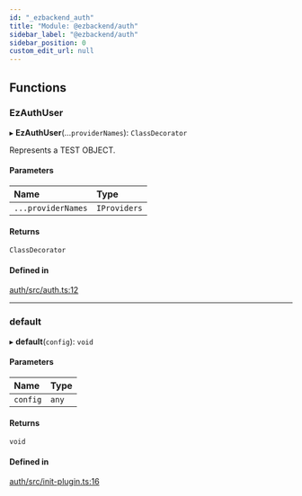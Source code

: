 ```yaml
---
id: "_ezbackend_auth"
title: "Module: @ezbackend/auth"
sidebar_label: "@ezbackend/auth"
sidebar_position: 0
custom_edit_url: null
---
```


## Functions

### EzAuthUser

▸ **EzAuthUser**(...`providerNames`): `ClassDecorator`

Represents a TEST OBJECT.

#### Parameters

| Name | Type |
| :------ | :------ |
| `...providerNames` | `IProviders` |

#### Returns

`ClassDecorator`

#### Defined in

[auth/src/auth.ts:12](https://github.com/kapydev/ezbackend/blob/d8ca14a/packages/auth/src/auth.ts#L12)

___

### default

▸ **default**(`config`): `void`

#### Parameters

| Name | Type |
| :------ | :------ |
| `config` | `any` |

#### Returns

`void`

#### Defined in

[auth/src/init-plugin.ts:16](https://github.com/kapydev/ezbackend/blob/d8ca14a/packages/auth/src/init-plugin.ts#L16)
